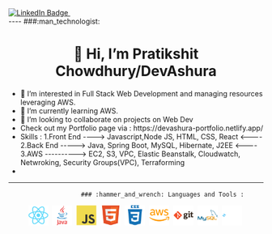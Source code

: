 <div id="badges">
  <a href="https://www.linkedin.com/in/pratikshit-chowdhury-8a3411162/">
    <img src="https://img.shields.io/badge/LinkedIn-blue?style=for-the-badge&logo=linkedin&logoColor=white" alt="LinkedIn Badge"/>
  </a>
  <img src="https://komarev.com/ghpvc/?username=akshitchowdhury&style=flat-square&color=blue" alt=""/>
  </div>
----
###:man_technologist:  
<h1 align='center'>
👋 Hi, I’m Pratikshit Chowdhury/DevAshura
</h1>
<ul>
  <li>
   👀 I’m interested in Full Stack Web Development and managing resources leveraging AWS.</li>
  <li>
 🌱 I’m currently learning AWS.</li>
  <li>
 💞️ I’m looking to collaborate on projects on Web Dev</li>
  <li>
 Check out my Portfolio page via : https://devashura-portfolio.netlify.app/</li>
  <li> Skills :
         1.Front End ----> Javascript,Node JS, HTML, CSS, React <----
         2.Back End -----> Java, Spring Boot, MySQL, Hibernate, J2EE <----
        3.AWS ----------> EC2, S3, VPC, Elastic Beanstalk, Cloudwatch, Netwroking, Security Groups(VPC), Terraforming
</li>
  <li></li>

</ul>  
  <!---
akshitchowdhury/akshitchowdhury is a ✨ special ✨ repository because its `README.md` (this file) appears on your GitHub profile.
You can click the Preview link to take a look at your changes.
--->

---
                        ### :hammer_and_wrench: Languages and Tools :
<div align= "center">
<img src="https://github.com/devicons/devicon/blob/master/icons/react/react-original.svg" width="40" height="40"/>&nbsp;
<img src="https://github.com/devicons/devicon/blob/master/icons/java/java-original-wordmark.svg" width="40" height="40"/>&nbsp;
  <img src="https://github.com/devicons/devicon/blob/master/icons/javascript/javascript-original.svg" title="JavaScript" alt="JavaScript" width="40" height="40"/>&nbsp;
 <img src="https://github.com/devicons/devicon/blob/master/icons/html5/html5-original.svg" title="HTML5" alt="HTML" width="40" height="40"/>&nbsp;
   <img src="https://github.com/devicons/devicon/blob/master/icons/css3/css3-plain-wordmark.svg"  title="CSS3" alt="CSS" width="40" height="40"/>&nbsp;
     <img src="https://github.com/devicons/devicon/blob/master/icons/amazonwebservices/amazonwebservices-plain-wordmark.svg" title="AWS" alt="AWS" width="40" height="40"/>&nbsp;
     <img src="https://github.com/devicons/devicon/blob/master/icons/git/git-original-wordmark.svg" title="AWS" alt="AWS" width="40" height="40"/>&nbsp;
     <img src="https://github.com/devicons/devicon/blob/master/icons/mysql/mysql-original-wordmark.svg" title="MySQL"  alt="MySQL" width="40" height="40"/>&nbsp;
<img src="https://github.com/devicons/devicon/blob/master/icons/tailwindcss/tailwindcss-original-wordmark.svg" title="TailwindCSS"  alt="MySQL" width="40" height="40"/>&nbsp;
</div>
